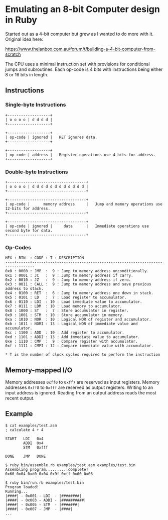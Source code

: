 # Emulating an 8-bit Computer design in Ruby

Started out as a 4-bit computer but grew as I wanted to do more with it. Original idea here:

https://www.thelanbox.com.au/forum/t/building-a-4-bit-computer-from-scratch

The CPU uses a minimal instruction set with provisions for conditional jumps and subroutines.
Each op-code is 4 bits with instructions being either 8 or 16 bits in length.

## Instructions

### Single-byte Instructions
```
+-------------------+
| o o o o | d d d d |
+-------------------+

+-------------------+
| op-code | ignored |   RET ignores data.
+-------------------+

+-------------------+
| op-code | address |   Register operations use 4-bits for address.
+-------------------+
```

### Double-byte Instructions
```
+-----------------------------------+
| o o o o | d d d d d d d d d d d d |
+-----------------------------------+

+-----------------------------------+
| op-code |      memory address     |   Jump and memory operations use 12-bits for address.
+-----------------------------------+

+-----------------------------------+
| op-code | ignored |     data      |   Immediate operations use second byte for data.
+-----------------------------------+
```

### Op-Codes
```
HEX : BIN  : CODE : T : DESCRIPTION
----+------+------+---+------------------------------------------------------------
0x0 : 0000 : JMP  :  9 : Jump to memory address unconditionally.
0x1 : 0001 : JC   :  9 : Jump to memory address if carry.
0x2 : 0010 : JZ   :  9 : Jump to memory address if zero.
0x3 : 0011 : CALL :  9 : Jump to memory address and save previous address to stack.
0x4 : 0100 : RET  :  6 : Jump to memory address one down in stack.
0x5 : 0101 : LD   :  7 : Load register to accumulator.
0x6 : 0110 : LDI  : 10 : Load immediate value to accumulator.
0x7 : 0111 : LDM  : 10 : Load memory to accumulator.
0x8 : 1000 : ST   :  7 : Store accumulator in register.
0x9 : 1001 : STM  : 10 : Store accumulator in memory.
0xa : 1010 : NOR  : 10 : Logical NOR of register and accumulator.
0xb : 1011 : NORI : 13 : Logical NOR of immediate value and accumulator.
0xc : 1100 : ADD  : 10 : Add register to accumulator.
0xd : 1101 : ADDI : 13 : Add immediate value to accumulator.
0xe : 1110 : CMP  :  9 : Compare register with accumulator.
0xf : 1111 : CMPI : 12 : Compare immediate value with accumulator.

* T is the number of clock cycles required to perform the instruction
```

## Memory-mapped I/O
Memory addresses `0xff0` to `0xff7` are reserved as input registers.
Memory addresses `0xff8` to `0xfff` are reserved as output registers.
Writing to an input address is ignored. Reading from an output address reads the most recent output.

## Example

```
$ cat examples/test.asm
; calculate 4 + 4

START   LDI   0x4
        ADDI  0x4
        STM   0xfff

DONE    JMP   DONE

$ ruby bin/assemble.rb examples/test.asm examples/test.bin
Assembling program..........complete!
0x60 0x04 0xd0 0x04 0x9f 0xff 0x00 0x06

$ ruby bin/run.rb examples/test.bin
Program loaded!
Running...
|####| - 0x001 - LDI  - |########|
|####| - 0x003 - ADDI - |##########|
|####| - 0x005 - STM  - |#######|
|####| - 0x007 - JMP  - |####|
...
```
